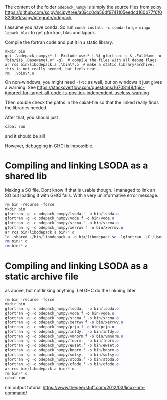 The content of the folder `odepack_numpy` is simply the source files from scipy https://github.com/scipy/scipy/tree/a06cc0da56df9741105eedcd160b77f6f08236e1/scipy/integrate/odepack 

I assume you have conda. So run 
`conda install -c conda-forge mingw lapack blas` 
to get gfortran, blas and lapack.

Compile the fortran code and put it in a static library.
```
mkdir bin
gci .\odepack_numpy\*.f -Exclude xset* | %{ gfortran -c $_.FullName -o "bin/$($_.BaseName).o" -g}  # compile the files with all debug flags
ar rcs bin\libodepack.a .\bin\*.o  # make a static library/archive. this is not really needed, but feels neat.
rm  .\bin\*.o
```
On non-windows, you might need `-fPIC` as well, but on windows it just gives a warning. See https://stackoverflow.com/questions/16708148/fpic-ignored-for-target-all-code-is-position-independent-useless-warning

Then double check the paths in the cabal-file so that the linked really finds the libraries needed.

After that, you should just 
```powershell
cabal run
```
and it should be all!

However, debugging in GHCi is impossible. 



# Compiling and linking LSODA as a shared lib

Making a SO file. Dont know if that is usable though. I managed to link an SO
but loading it with GHCi fails. With a very uninformative error message.

```powershell
rm bin -recurse -force
mkdir bin
gfortran -g -c odepack_numpy/lsoda.f -o bin/lsoda.o
gfortran -g -c odepack_numpy/vode.f -o bin/vode.o
gfortran -g -c odepack_numpy/srcma.f -o bin/srcma.o
gfortran -g -c odepack_numpy/xerrwv.f -o bin/xerrwv.o
ar rcs bin/libodepack.a bin/*.o
ld -shared ./bin/libodepack.a -o bin/libodepack.so -lgfortran -LC:/Users/Ludvig/Miniconda3/pkgs/m2w64-gcc-fortran-5.3.0-6/Library/mingw-w64/lib/gcc/x86_64-w64-mingw32/5.3.0 -lblas -LC:/Users/Ludvig/Miniconda3/Library/lib -llapack # notice adding paths to libgfortran, liblapack and libblas
rm bin/*.o
rm bin/*.a
```

# Compiling and linking LSODA as a static archive file

as above, but not linking anything. Let GHC do the linkning later
```powershell
rm bin -recurse -force
mkdir bin
gfortran -g -c odepack_numpy/lsoda.f -o bin/lsoda.o
gfortran -g -c odepack_numpy/vode.f -o bin/vode.o
gfortran -g -c odepack_numpy/srcma.f -o bin/srcma.o
gfortran -g -c odepack_numpy/xerrwv.f -o bin/xerrwv.o
gfortran -g -c odepack_numpy/prja.f -o bin/prja.o
gfortran -g -c odepack_numpy/intdy.f -o bin/intdy.o
gfortran -g -c odepack_numpy/vmnorm.f -o bin/vmnorm.o
gfortran -g -c odepack_numpy/fnorm.f -o bin/fnorm.o
gfortran -g -c odepack_numpy/ewset.f -o bin/ewset.o
gfortran -g -c odepack_numpy/bnorm.f -o bin/bnorm.o
gfortran -g -c odepack_numpy/solsy.f -o bin/solsy.o
gfortran -g -c odepack_numpy/stoda.f -o bin/stoda.o
gfortran -g -c odepack_numpy/cfode.f -o bin/cfode.o
ar rcs bin/libodepack.a bin/*.o
rm bin/*.o
cabal run
```

nm output tutorial
https://www.thegeekstuff.com/2012/03/linux-nm-command/